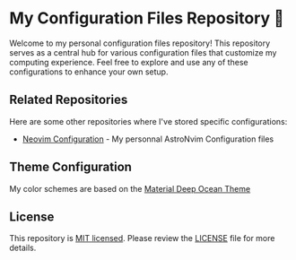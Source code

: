 # My Configuration Files Repository 🧰

Welcome to my personal configuration files repository! This repository serves as a central hub for various configuration files that customize my computing experience. Feel free to explore and use any of these configurations to enhance your own setup.

## Related Repositories

Here are some other repositories where I've stored specific configurations:

- [Neovim Configuration](https://github.com/DavidutzDev/nvim-config) - My personnal AstroNvim Configuration files

## Theme Configuration

My color schemes are based on the [Material Deep Ocean Theme](https://material-theme.com) 
## License

This repository is [MIT licensed](LICENSE). Please review the [LICENSE](LICENSE) file for more details.
